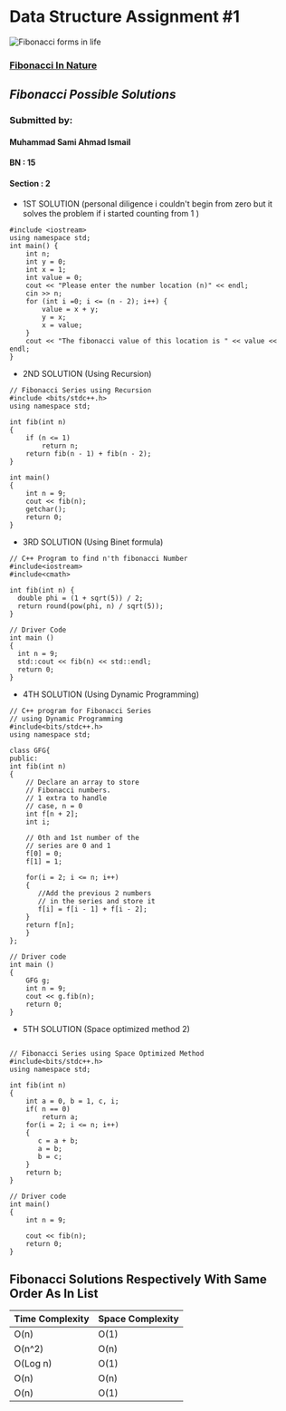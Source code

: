 # **Data Structure Assignment #1**
![Fibonacci forms in life](https://tumamocsketchbook.com/wp-content/uploads/2021/05/Screen-Shot-2021-05-26-at-6.04.09-PM-1024x661.png)
### [Fibonacci In Nature](https://www.mathnasium.com/blog/14-interesting-examples-of-the-golden-ratio-in-nature#:~:text=The%20number%20of%20petals%20in,daisy's%2034%2C%20and%20so%20on.)
## *Fibonacci Possible Solutions*
### Submitted by:
#### Muhammad Sami Ahmad Ismail 
#### BN : 15 
#### Section : 2
- 1ST SOLUTION
  (personal diligence i couldn't begin from zero but it solves the problem if i started counting from 1  )
```
#include <iostream>
using namespace std;
int main() {
	int n;
	int y = 0;
	int x = 1;
	int value = 0;
	cout << "Please enter the number location (n)" << endl;
	cin >> n;
	for (int i =0; i <= (n - 2); i++) {
		value = x + y;
		y = x;
		x = value;
	}
	cout << "The fibonacci value of this location is " << value << endl;
}
```
- 2ND SOLUTION (Using Recursion)
```
// Fibonacci Series using Recursion
#include <bits/stdc++.h>
using namespace std;
 
int fib(int n)
{
    if (n <= 1)
        return n;
    return fib(n - 1) + fib(n - 2);
}
 
int main()
{
    int n = 9;
    cout << fib(n);
    getchar();
    return 0;
}
```
- 3RD SOLUTION (Using Binet formula)
```
// C++ Program to find n'th fibonacci Number
#include<iostream>
#include<cmath>
 
int fib(int n) {
  double phi = (1 + sqrt(5)) / 2;
  return round(pow(phi, n) / sqrt(5));
}
 
// Driver Code
int main ()
{
  int n = 9;
  std::cout << fib(n) << std::endl;
  return 0;
}
```
- 4TH SOLUTION (Using Dynamic Programming)
```
// C++ program for Fibonacci Series 
// using Dynamic Programming
#include<bits/stdc++.h>
using namespace std;
 
class GFG{
public:
int fib(int n)
{
    // Declare an array to store
    // Fibonacci numbers.
    // 1 extra to handle
    // case, n = 0
    int f[n + 2];
    int i;
 
    // 0th and 1st number of the
    // series are 0 and 1
    f[0] = 0;
    f[1] = 1;
 
    for(i = 2; i <= n; i++)
    {
       //Add the previous 2 numbers
       // in the series and store it
       f[i] = f[i - 1] + f[i - 2];
    }
    return f[n];
    }
};
 
// Driver code
int main ()
{
    GFG g;
    int n = 9;
    cout << g.fib(n);
    return 0;
}
```
- 5TH SOLUTION (Space optimized method 2)
```

// Fibonacci Series using Space Optimized Method
#include<bits/stdc++.h>
using namespace std;
 
int fib(int n)
{
    int a = 0, b = 1, c, i;
    if( n == 0)
        return a;
    for(i = 2; i <= n; i++)
    {
       c = a + b;
       a = b;
       b = c;
    }
    return b;
}
 
// Driver code
int main()
{
    int n = 9;
     
    cout << fib(n);
    return 0;
}
```
## Fibonacci Solutions Respectively With Same Order As In List
| Time Complexity | Space Complexity |
| ----------- | ----------- |
| O(n) | O(1) | 
| O(n^2) | O(n) |
| O(Log n) | O(1) |
| O(n) | O(n) |
| O(n) | O(1) |
